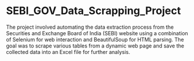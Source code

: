 # SEBI_GOV_Data_Scrapping_Project
The project involved automating the data extraction process from the Securities and Exchange Board of India (SEBI) website using a combination of Selenium for web interaction and BeautifulSoup for HTML parsing. The goal was to scrape various tables from a dynamic web page and save the collected data into an Excel file for further analysis.
